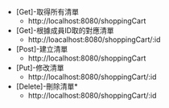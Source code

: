 * [Get]-取得所有清單
    * http://localhost:8080/shoppingCart
* [Get]-根據成員ID取的對應清單
    * http://loacalhost:8080/shoppingCart/:id
* [Post]-建立清單
    * http://localhost:8080/shoppingCart
* [Put]-修改清單
    * http://localhost:8080/shoppingCart/:id
* [Delete]-刪除清單*
    * http://localhost:8080/shoppingCart/:id
